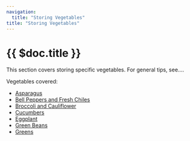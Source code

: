 ```yaml
---
navigation:
  title: "Storing Vegetables"
title: "Storing Vegetables"
---
```


# {{ $doc.title }}

This section covers storing specific vegetables. For general tips, see....

Vegetables covered:
- [Asparagus](/storing_vegetables/asparagus)
- [Bell Peppers and Fresh Chiles](/storing_vegetables/bell_peppers_and_fresh_chiles)
- [Broccoli and Cauliflower](/storing_vegetables/broccoli_and_cauliflower)
- [Cucumbers](/storing_vegetables/cucumbers)
- [Eggplant](/storing_vegetables/eggplant)
- [Green Beans](/storing_vegetables/green_beans)
- [Greens](/storing_vegetables/greens)
